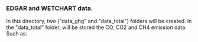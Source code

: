 ### EDGAR and WETCHART data.

In this directory, two ("data_ghg" and "data_total") folders will be created. In the "data_total" folder, will be stored the CO, CO2 and CH4 emission data. Such as:



